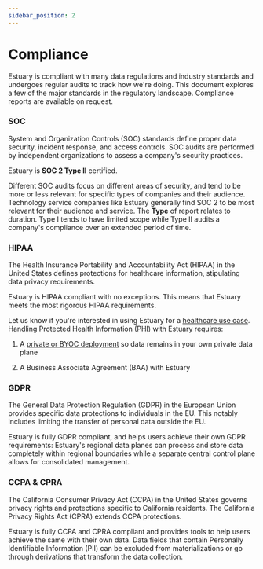 ```yaml
---
sidebar_position: 2
---
```


# Compliance

Estuary is compliant with many data regulations and industry standards and undergoes regular audits to track how we're doing.
This document explores a few of the major standards in the regulatory landscape.
Compliance reports are available on request.

### SOC

System and Organization Controls (SOC) standards define proper data security, incident response, and access controls.
SOC audits are performed by independent organizations to assess a company's security practices.

Estuary is **SOC 2 Type II** certified.

Different SOC audits focus on different areas of security, and tend to be more or less relevant for specific types of companies and their audience.
Technology service companies like Estuary generally find SOC 2 to be most relevant for their audience and service.
The **Type** of report relates to duration. Type I tends to have limited scope while Type II audits a company's compliance over an extended period of time.

### HIPAA

The Health Insurance Portability and Accountability Act (HIPAA) in the United States defines protections for healthcare information, stipulating data privacy requirements.

Estuary is HIPAA compliant with no exceptions. This means that Estuary meets the most rigorous HIPAA requirements.

Let us know if you're interested in using Estuary for a [healthcare use case](https://estuary.dev/solutions/industry/healthcare-data-integration/).
Handling Protected Health Information (PHI) with Estuary requires:

1. A [private or BYOC deployment](/private-byoc) so data remains in your own private data plane

2. A Business Associate Agreement (BAA) with Estuary

### GDPR

The General Data Protection Regulation (GDPR) in the European Union provides specific data protections to individuals in the EU.
This notably includes limiting the transfer of personal data outside the EU.

Estuary is fully GDPR compliant, and helps users achieve their own GDPR requirements: Estuary's regional data planes can process and store data completely within regional boundaries while a separate central control plane allows for consolidated management.

### CCPA & CPRA

The California Consumer Privacy Act (CCPA) in the United States governs privacy rights and protections specific to California residents.
The California Privacy Rights Act (CPRA) extends CCPA protections.

Estuary is fully CCPA and CPRA compliant and provides tools to help users achieve the same with their own data.
Data fields that contain Personally Identifiable Information (PII) can be excluded from materializations or go through derivations that transform the data collection.
